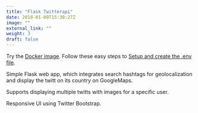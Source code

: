 ```yaml
---
title: "Flask Twitterapi"
date: 2018-01-09T15:30:27Z
image: ""
external_link: ""
weight: 3
draft: false 
---
```

Try the <a href="https://hub.docker.com/r/blgo/flask-realtime-restapi/">Docker image</a>. Follow these easy steps to  <a href="https://github.com/blgo/flask-twitterapi/blob/master/README.md#setup">Setup and create the .env file</a>.

Simple Flask web app, which integrates search hashtags for geolocalization and display the twitt on its country on GoogleMaps.

Supports displaying multiple twitts with images for a specific user.

Responsive UI using Twitter Bootstrap.

